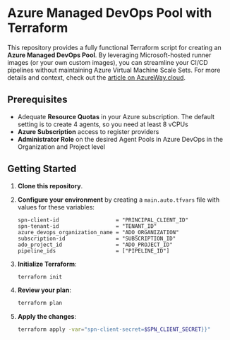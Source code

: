 # Azure Managed DevOps Pool with Terraform

This repository provides a fully functional Terraform script for creating an **Azure Managed DevOps Pool**. By leveraging Microsoft-hosted runner images (or your own custom images), you can streamline your CI/CD pipelines without maintaining Azure Virtual Machine Scale Sets. For more details and context, check out the [article on AzureWay.cloud](https://azureway.cloud).

## Prerequisites
- Adequate **Resource Quotas** in your Azure subscription. The default setting is to create 4 agents, so you need at least 8 vCPUs
- **Azure Subscription** access to register providers
- **Administrator Role** on the desired Agent Pools in Azure DevOps in the Organization and Project level

## Getting Started

1. **Clone this repository**.  
2. **Configure your environment** by creating a `main.auto.tfvars` file with values for these variables:

    ```hcl
    spn-client-id                  = "PRINCIPAL_CLIENT_ID"
    spn-tenant-id                  = "TENANT_ID"
    azure_devops_organization_name = "ADO_ORGANIZATION"
    subscription-id                = "SUBSCRIPTION_ID"
    ado_project_id                 = "ADO_PROJECT_ID"
    pipeline_ids                   = ["PIPELINE_ID"]
    ```
3. **Initialize Terraform**:

    ```bash
    terraform init
    ```

4. **Review your plan**:

    ```bash
    terraform plan
    ```

5. **Apply the changes**:

    ```bash
    terraform apply -var="spn-client-secret=$SPN_CLIENT_SECRET}}"
    ```
